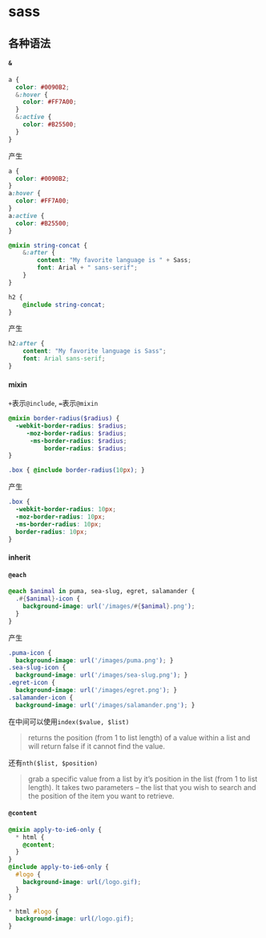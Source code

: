# sass

## 各种语法

#### `&`

```scss
a {
  color: #0090B2;
  &:hover {
    color: #FF7A00;
  }
  &:active {
    color: #B25500;
  }
}
```

产生
```css
a {
  color: #0090B2;
}
a:hover {
  color: #FF7A00;
}
a:active {
  color: #B25500;
}
```

```scss
@mixin string-concat {
    &:after {
        content: "My favorite language is " + Sass;
        font: Arial + " sans-serif";
    }
}

h2 {
    @include string-concat;
}
```

产生

```css
h2:after {
    content: "My favorite language is Sass";
    font: Arial sans-serif;
}
```

#### mixin

`+`表示`@include`, `=`表示`@mixin`

```scss
@mixin border-radius($radius) {
  -webkit-border-radius: $radius;
     -moz-border-radius: $radius;
      -ms-border-radius: $radius;
          border-radius: $radius;
}

.box { @include border-radius(10px); }
```

产生
```css
.box {
  -webkit-border-radius: 10px;
  -moz-border-radius: 10px;
  -ms-border-radius: 10px;
  border-radius: 10px;
}
```

#### inherit


#### `@each`

```scss
@each $animal in puma, sea-slug, egret, salamander {
  .#{$animal}-icon {
    background-image: url('/images/#{$animal}.png');
  }
}
```

产生
```css
.puma-icon {
  background-image: url('/images/puma.png'); }
.sea-slug-icon {
  background-image: url('/images/sea-slug.png'); }
.egret-icon {
  background-image: url('/images/egret.png'); }
.salamander-icon {
  background-image: url('/images/salamander.png'); }
```

在中间可以使用`index($value, $list)`
> returns the position (from 1 to list length) of a value within a list and will return false if it cannot find the value.

还有`nth($list, $position)`
> grab a specific value from a list by it’s position in the list (from 1 to list length). It takes two parameters – the list that you wish to search and the position of the item you want to retrieve.


#### `@content`

```scss
@mixin apply-to-ie6-only {
  * html {
    @content;
  }
}
@include apply-to-ie6-only {
  #logo {
    background-image: url(/logo.gif);
  }
}
```

```css
* html #logo {
  background-image: url(/logo.gif);
}
```
